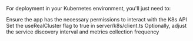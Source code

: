 For deployment in your Kubernetes environment, you'll just need to:

Ensure the app has the necessary permissions to interact with the K8s API
Set the useRealCluster flag to true in server/k8s/client.ts
Optionally, adjust the service discovery interval and metrics collection frequency